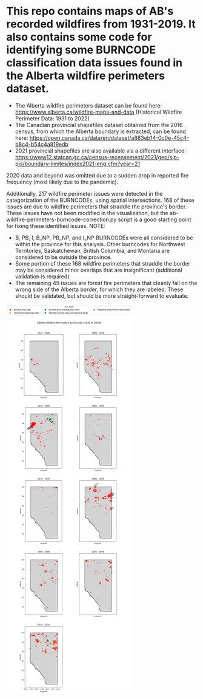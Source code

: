 # This repo contains maps of AB's recorded wildfires from 1931-2019. It also contains some code for identifying some BURNCODE classification data issues found in the Alberta wildfire perimeters dataset.

- The Alberta wildfire perimeters dataset can be found here: https://www.alberta.ca/wildfire-maps-and-data (Historical Wildfire Perimeter Data: 1931 to 2022)
- The Canadian provincial shapefiles dataset obtained from the 2016 census, from which the Alberta boundary is extracted, can be found here: https://open.canada.ca/data/en/dataset/a883eb14-0c0e-45c4-b8c4-b54c4a819edb
- 2021 provincial shapefiles are also available via a different interface: https://www12.statcan.gc.ca/census-recensement/2021/geo/sip-pis/boundary-limites/index2021-eng.cfm?year=21

2020 data and beyond was omitted due to a sudden drop in reported fire frequency (most likely due to the pandemic). 

Additionally, 217 wildfire perimeter issues were detected in the categorization of the BURNCODEs, using spatial intersections. 168 of these issues are due to wildfire perimeters that straddle the province's border. These issues have not been modified in the visualization, but the ab-wildfire-perimeters-burncode-correction.py script is a good starting point for fixing these identified issues. NOTE: 
- B, PB, I, B_NP, PB_NP, and I_NP BURNCODEs were all considered to be within the province for this analysis. Other burncodes for Northwest Territories, Saskatchewan, British Columbia, and Montana are considered to be outside the province.
- Some portion of these 168 wildfire perimeters that straddle the border may be considered minor overlaps that are insignificant (additional validation is required). 
- The remaining 49 issues are forest fire perimeters that cleanly fall on the wrong side of the Alberta border, for which they are labeled. These should be validated, but should be more straight-forward to evaluate.

![alt text](ab_wildfires_1931-2019.png)


